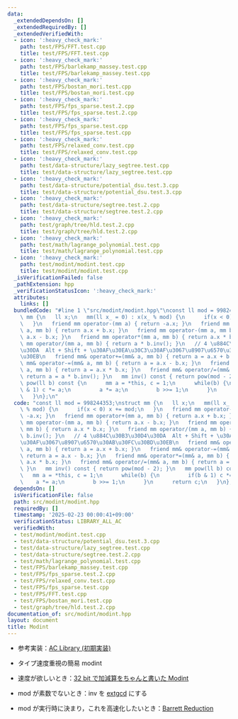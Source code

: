 ```yaml
---
data:
  _extendedDependsOn: []
  _extendedRequiredBy: []
  _extendedVerifiedWith:
  - icon: ':heavy_check_mark:'
    path: test/FPS/FFT.test.cpp
    title: test/FPS/FFT.test.cpp
  - icon: ':heavy_check_mark:'
    path: test/FPS/barlekamp_massey.test.cpp
    title: test/FPS/barlekamp_massey.test.cpp
  - icon: ':heavy_check_mark:'
    path: test/FPS/bostan_mori.test.cpp
    title: test/FPS/bostan_mori.test.cpp
  - icon: ':heavy_check_mark:'
    path: test/FPS/fps_sparse.test.2.cpp
    title: test/FPS/fps_sparse.test.2.cpp
  - icon: ':heavy_check_mark:'
    path: test/FPS/fps_sparse.test.cpp
    title: test/FPS/fps_sparse.test.cpp
  - icon: ':heavy_check_mark:'
    path: test/FPS/relaxed_conv.test.cpp
    title: test/FPS/relaxed_conv.test.cpp
  - icon: ':heavy_check_mark:'
    path: test/data-structure/lazy_segtree.test.cpp
    title: test/data-structure/lazy_segtree.test.cpp
  - icon: ':heavy_check_mark:'
    path: test/data-structure/potential_dsu.test.3.cpp
    title: test/data-structure/potential_dsu.test.3.cpp
  - icon: ':heavy_check_mark:'
    path: test/data-structure/segtree.test.2.cpp
    title: test/data-structure/segtree.test.2.cpp
  - icon: ':heavy_check_mark:'
    path: test/graph/tree/hld.test.2.cpp
    title: test/graph/tree/hld.test.2.cpp
  - icon: ':heavy_check_mark:'
    path: test/math/lagrange_polynomial.test.cpp
    title: test/math/lagrange_polynomial.test.cpp
  - icon: ':heavy_check_mark:'
    path: test/modint/modint.test.cpp
    title: test/modint/modint.test.cpp
  _isVerificationFailed: false
  _pathExtension: hpp
  _verificationStatusIcon: ':heavy_check_mark:'
  attributes:
    links: []
  bundledCode: "#line 1 \"src/modint/modint.hpp\"\nconst ll mod = 998244353;\nstruct\
    \ mm {\n   ll x;\n   mm(ll x_ = 0) : x(x_ % mod) {\n      if(x < 0) x += mod;\n\
    \   }\n   friend mm operator-(mm a) { return -a.x; }\n   friend mm operator+(mm\
    \ a, mm b) { return a.x + b.x; }\n   friend mm operator-(mm a, mm b) { return\
    \ a.x - b.x; }\n   friend mm operator*(mm a, mm b) { return a.x * b.x; }\n   friend\
    \ mm operator/(mm a, mm b) { return a * b.inv(); }\n   // 4 \u884C\u30B3\u30D4\
    \u30DA  Alt + Shift + \u30AF\u30EA\u30C3\u30AF\u3067\u8907\u6570\u30AB\u30FC\u30BD\
    \u30EB\n   friend mm& operator+=(mm& a, mm b) { return a = a.x + b.x; }\n   friend\
    \ mm& operator-=(mm& a, mm b) { return a = a.x - b.x; }\n   friend mm& operator*=(mm&\
    \ a, mm b) { return a = a.x * b.x; }\n   friend mm& operator/=(mm& a, mm b) {\
    \ return a = a * b.inv(); }\n   mm inv() const { return pow(mod - 2); }\n   mm\
    \ pow(ll b) const {\n      mm a = *this, c = 1;\n      while(b) {\n         if(b\
    \ & 1) c *= a;\n         a *= a;\n         b >>= 1;\n      }\n      return c;\n\
    \   }\n};\n"
  code: "const ll mod = 998244353;\nstruct mm {\n   ll x;\n   mm(ll x_ = 0) : x(x_\
    \ % mod) {\n      if(x < 0) x += mod;\n   }\n   friend mm operator-(mm a) { return\
    \ -a.x; }\n   friend mm operator+(mm a, mm b) { return a.x + b.x; }\n   friend\
    \ mm operator-(mm a, mm b) { return a.x - b.x; }\n   friend mm operator*(mm a,\
    \ mm b) { return a.x * b.x; }\n   friend mm operator/(mm a, mm b) { return a *\
    \ b.inv(); }\n   // 4 \u884C\u30B3\u30D4\u30DA  Alt + Shift + \u30AF\u30EA\u30C3\
    \u30AF\u3067\u8907\u6570\u30AB\u30FC\u30BD\u30EB\n   friend mm& operator+=(mm&\
    \ a, mm b) { return a = a.x + b.x; }\n   friend mm& operator-=(mm& a, mm b) {\
    \ return a = a.x - b.x; }\n   friend mm& operator*=(mm& a, mm b) { return a =\
    \ a.x * b.x; }\n   friend mm& operator/=(mm& a, mm b) { return a = a * b.inv();\
    \ }\n   mm inv() const { return pow(mod - 2); }\n   mm pow(ll b) const {\n   \
    \   mm a = *this, c = 1;\n      while(b) {\n         if(b & 1) c *= a;\n     \
    \    a *= a;\n         b >>= 1;\n      }\n      return c;\n   }\n};\n"
  dependsOn: []
  isVerificationFile: false
  path: src/modint/modint.hpp
  requiredBy: []
  timestamp: '2025-02-23 00:00:41+09:00'
  verificationStatus: LIBRARY_ALL_AC
  verifiedWith:
  - test/modint/modint.test.cpp
  - test/data-structure/potential_dsu.test.3.cpp
  - test/data-structure/lazy_segtree.test.cpp
  - test/data-structure/segtree.test.2.cpp
  - test/math/lagrange_polynomial.test.cpp
  - test/FPS/barlekamp_massey.test.cpp
  - test/FPS/fps_sparse.test.2.cpp
  - test/FPS/relaxed_conv.test.cpp
  - test/FPS/fps_sparse.test.cpp
  - test/FPS/FFT.test.cpp
  - test/FPS/bostan_mori.test.cpp
  - test/graph/tree/hld.test.2.cpp
documentation_of: src/modint/modint.hpp
layout: document
title: Modint
---
```

- 参考実装：[AC Library (初期実装)](https://github.com/atcoder/ac-library/blob/8250de484ae0ab597391db58040a602e0dc1a419/atcoder/convolution.hpp)

- タイプ速度重視の簡易 modint
- 速度が欲しいとき：[32 bit で加減算をちゃんと書いた Modint](../extra/modint_fast.hpp)
- mod が素数でないとき：inv を [extgcd](../math/ExtGCD.hpp) にする
- mod が実行時に決まり，これを高速化したいとき：[Barrett Reduction](./BarrettReduction.hpp)
